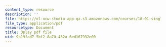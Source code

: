 ```yaml
---
content_type: resource
description: ''
file: https://ol-ocw-studio-app-qa.s3.amazonaws.com/courses/18-01-single-variable-calculus-fall-2006/9b19fad75bf28a70452a6ed167932e00_BSAA0akmPEU.pdf
file_type: application/pdf
resourcetype: Document
title: 3play pdf file
uid: 9b19fad7-5bf2-8a70-452a-6ed167932e00
---
```

